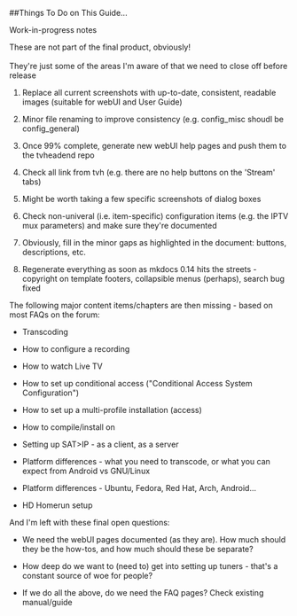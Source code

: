 ##Things To Do on This Guide... 

<div class="admonition note">
<p class="admonition-title">Work-in-progress notes</p>
<p>These are not part of the final product, obviously!<br><br>They're just some
of the areas I'm aware of that we need to close off before release</p>
</div>

1. Replace all current screenshots with up-to-date, consistent, readable images (suitable for webUI and User Guide)

2. Minor file renaming to improve consistency (e.g. config_misc shoudl be config_general)

4. Once 99% complete, generate new webUI help pages and push them to the tvheadend repo

5. Check all link from tvh (e.g. there are no help buttons on the 'Stream' tabs)

6. Might be worth taking a few specific screenshots of dialog boxes

7. Check non-univeral (i.e. item-specific) configuration items (e.g. the IPTV mux parameters) and make sure they're documented

8. Obviously, fill in the minor gaps as highlighted in the document: buttons, descriptions, etc.

9. Regenerate everything as soon as mkdocs 0.14 hits the streets - copyright on template footers, collapsible menus (perhaps), search bug fixed

The following major content items/chapters are then missing - based on most FAQs on the forum:

* Transcoding

* How to configure a recording

* How to watch Live TV

* How to set up conditional access ("Conditional Access System Configuration")

* How to set up a multi-profile installation (access)

* How to compile/install on <insert your distro here>

* Setting up SAT>IP - as a client, as a server

* Platform differences - what you need to transcode, or what you can expect from Android vs GNU/Linux

* Platform differences - Ubuntu, Fedora, Red Hat, Arch, Android...

* HD Homerun setup

And I'm left with these final open questions:

* We need the webUI pages documented (as they are). How much should they be the how-tos, and how much should these be separate?

* How deep do we want to (need to) get into setting up tuners - that's a constant source of woe for people?

* If we do all the above, do we need the FAQ pages? Check existing manual/guide
